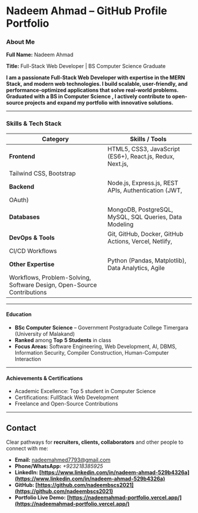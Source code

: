 # **Nadeem Ahmad – GitHub Profile Portfolio**

### **About Me**

**Full Name:** Nadeem Ahmad

**Title:** Full-Stack Web Developer | BS Computer Science Graduate

**I am a passionate Full-Stack Web Developer with expertise in the **MERN Stack,** and modern web technologies. I build scalable, user-friendly, and performance-optimized applications that solve real-world problems. Graduated with a **BS in Computer Science** , I actively contribute to open-source projects and expand my portfolio with innovative solutions.**

---

### **Skills & Tech Stack**

| **Category**                                                     | **Skills / Tools**                                  |
| ---------------------------------------------------------------------- | --------------------------------------------------------- |
| **Frontend**                                                     | HTML5, CSS3, JavaScript (ES6+), React.js, Redux, Next.js, |
| Tailwind CSS, Bootstrap                                                |                                                           |
| **Backend**                                                      | Node.js, Express.js, REST APIs, Authentication (JWT,      |
| OAuth)                                                                 |                                                           |
| **Databases**                                                    | MongoDB, PostgreSQL, MySQL, SQL Queries, Data Modeling    |
| **DevOps & Tools**                                               | Git, GitHub, Docker, GitHub Actions, Vercel, Netlify,     |
| CI/CD Workflows                                                        |                                                           |
| **Other Expertise**                                              | Python (Pandas, Matplotlib), Data Analytics, Agile        |
| Workflows, Problem-Solving, Software Design, Open-Source Contributions |                                                           |

---

#### **Education**

* **BSc Computer Science** – Government Postgraduate College Timergara (University of Malakand)
* **Ranked** among **Top** **5 Students** in class
* **Focus Areas:** Software Engineering, Web Development, AI, DBMS, Information Security, Compiler Construction, Human-Computer Interaction

---

#### **Achievements & Certifications**

* Academic Excellence: Top 5 student in Computer Science
* Certifications: FullStack Web Development
* Freelance and Open-Source Contributions

---

## **Contact**

Clear pathways for **recruiters, clients, collaborators** and other people to connect with me:

* **Email:** [nadeemahmed7793@gmail.com](mailto:nadeemahmed7793@gmail.com)
* **Phone/WhatsApp:** *+923218385925*
* **LinkedIn: [https://www.linkedin.com/in/nadeem-ahmad-529b4326a](https://www.linkedin.com/in/nadeem-ahmad-529b4326a)**
* **GitHub: [https://github.com/nadeembscs2021](https://github.com/nadeembscs2021)**
* **Portfolio Live Demo:** **[https://nadeemahmad-portfolio.vercel.app/](https://nadeemahmad-portfolio.vercel.app/)**
